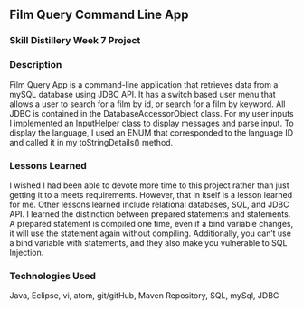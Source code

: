 ## Film Query Command Line App

### Skill Distillery Week 7 Project

### Description
Film Query App is a command-line application that retrieves data from a mySQL database using JDBC API. It has a switch based user menu that allows a user to search for a film by id, or search for a film by keyword. All JDBC is contained in the DatabaseAccessorObject class. For my user inputs I implemented an InputHelper class to display messages and parse input. To display the language, I used an ENUM that corresponded to the language ID and called it in my toStringDetails() method.


### Lessons Learned
I wished I had been able to devote more time to this project rather than just getting it to a meets requirements. However, that in itself is a lesson learned for me. Other lessons learned include relational databases, SQL, and JDBC API. I learned the distinction between prepared statements and statements. A prepared statement is compiled one time, even if a bind variable changes, it will use the statement again without compiling. Additionally, you can’t use a bind variable with statements, and they also make you vulnerable to SQL Injection.


### Technologies Used
Java, Eclipse, vi, atom, git/gitHub, Maven Repository, SQL, mySql, JDBC
